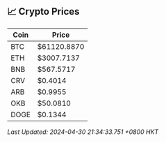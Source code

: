 ## 📈 Crypto Prices

| Coin | Price |
| ---- | ----- |
| BTC | $61120.8870 |
| ETH | $3007.7137 |
| BNB | $567.5717 |
| CRV | $0.4014 |
| ARB | $0.9955 |
| OKB | $50.0810 |
| DOGE | $0.1344 |

_Last Updated: 2024-04-30 21:34:33.751 +0800 HKT_